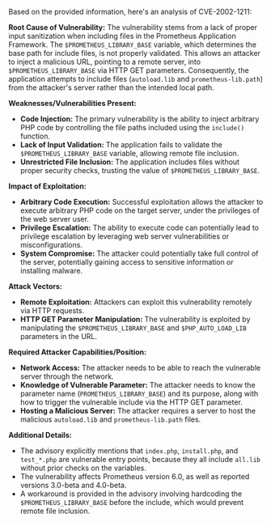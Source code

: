 Based on the provided information, here's an analysis of CVE-2002-1211:

**Root Cause of Vulnerability:**
The vulnerability stems from a lack of proper input sanitization when including files in the Prometheus Application Framework. The `$PROMETHEUS_LIBRARY_BASE` variable, which determines the base path for include files, is not properly validated. This allows an attacker to inject a malicious URL, pointing to a remote server, into `$PROMETHEUS_LIBRARY_BASE` via HTTP GET parameters. Consequently, the application attempts to include files (`autoload.lib` and `prometheus-lib.path`) from the attacker's server rather than the intended local path.

**Weaknesses/Vulnerabilities Present:**
- **Code Injection:** The primary vulnerability is the ability to inject arbitrary PHP code by controlling the file paths included using the `include()` function.
- **Lack of Input Validation:**  The application fails to validate the `$PROMETHEUS_LIBRARY_BASE` variable, allowing remote file inclusion.
- **Unrestricted File Inclusion:** The application includes files without proper security checks, trusting the value of `$PROMETHEUS_LIBRARY_BASE`.

**Impact of Exploitation:**
- **Arbitrary Code Execution:** Successful exploitation allows the attacker to execute arbitrary PHP code on the target server, under the privileges of the web server user.
- **Privilege Escalation:** The ability to execute code can potentially lead to privilege escalation by leveraging web server vulnerabilities or misconfigurations.
- **System Compromise:** The attacker could potentially take full control of the server, potentially gaining access to sensitive information or installing malware.

**Attack Vectors:**
- **Remote Exploitation:** Attackers can exploit this vulnerability remotely via HTTP requests.
- **HTTP GET Parameter Manipulation:**  The vulnerability is exploited by manipulating the `$PROMETHEUS_LIBRARY_BASE` and `$PHP_AUTO_LOAD_LIB` parameters in the URL.

**Required Attacker Capabilities/Position:**
- **Network Access:** The attacker needs to be able to reach the vulnerable server through the network.
- **Knowledge of Vulnerable Parameter:** The attacker needs to know the parameter name (`PROMETHEUS_LIBRARY_BASE`) and its purpose, along with how to trigger the vulnerable include via the HTTP GET parameter.
- **Hosting a Malicious Server:** The attacker requires a server to host the malicious `autoload.lib` and `prometheus-lib.path` files.

**Additional Details:**
- The advisory explicitly mentions that `index.php`, `install.php`, and `test_*.php` are vulnerable entry points, because they all include `all.lib` without prior checks on the variables.
- The vulnerability affects Prometheus version 6.0, as well as reported versions 3.0-beta and 4.0-beta.
- A workaround is provided in the advisory involving hardcoding the `$PROMETHEUS_LIBRARY_BASE` before the include, which would prevent remote file inclusion.